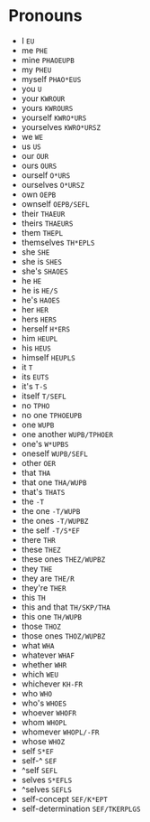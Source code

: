 # Pronouns

* I `EU`
* me `PHE`
* mine `PHAOEUPB`
* my `PHEU`
* myself `PHAO*EUS`
* you `U`
* your `KWROUR`
* yours `KWROURS`
* yourself `KWRO*URS`
* yourselves `KWRO*URSZ`
* we `WE`
* us `US`
* our `OUR`
* ours `OURS`
* ourself `O*URS`
* ourselves `O*URSZ`
* own `OEPB`
* ownself `OEPB/SEFL`
* their `THAEUR`
* theirs `THAEURS`
* them `THEPL`
* themselves `TH*EPLS`
* she `SHE`
* she is `SHES`
* she's `SHAOES`
* he `HE`
* he is `HE/S`
* he's `HAOES`
* her `HER`
* hers `HERS`
* herself `H*ERS`
* him `HEUPL`
* his `HEUS`
* himself `HEUPLS`
* it `T`
* its `EUTS`
* it's `T-S`
* itself `T/SEFL`
* no `TPHO`
* no one `TPHOEUPB`
* one `WUPB`
* one another `WUPB/TPHOER`
* one's `W*UPBS`
* oneself `WUPB/SEFL`
* other `OER`
* that `THA`
* that one `THA/WUPB`
* that's `THATS`
* the `-T`
* the one `-T/WUPB`
* the ones `-T/WUPBZ`
* the self `-T/S*EF`
* there `THR`
* these `THEZ`
* these ones `THEZ/WUPBZ`
* they `THE`
* they are `THE/R`
* they're `THER`
* this `TH`
* this and that `TH/SKP/THA`
* this one `TH/WUPB`
* those `THOZ`
* those ones `THOZ/WUPBZ`
* what `WHA`
* whatever `WHAF`
* whether `WHR`
* which `WEU`
* whichever `KH-FR`
* who `WHO`
* who's `WHOES`
* whoever `WHOFR`
* whom `WHOPL`
* whomever `WHOPL/-FR`
* whose `WHOZ`
* self `S*EF`
* self-^ `SEF`
* ^self `SEFL`
* selves `S*EFLS`
* ^selves `SEFLS`
* self-concept `SEF/K*EPT`
* self-determination `SEF/TKERPLGS`
